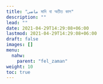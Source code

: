 ```yaml
---
title: "ماضى মাদি বা অতীত কাল"
description: ""
lead: ""
date: 2021-04-29T14:29:08+06:00
lastmod: 2021-04-29T14:29:08+06:00
draft: false
images: []
menu: 
  nahw:
    parent: "fel_zaman"
weight: 10
toc: true
---
```



